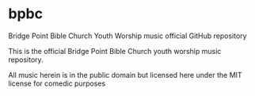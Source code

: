 # bpbc
Bridge Point Bible Church Youth Worship music official GitHub repository

This is the official Bridge Point Bible Church youth worship music repository.

All music herein is in the public domain but licensed here under the MIT license for comedic purposes
